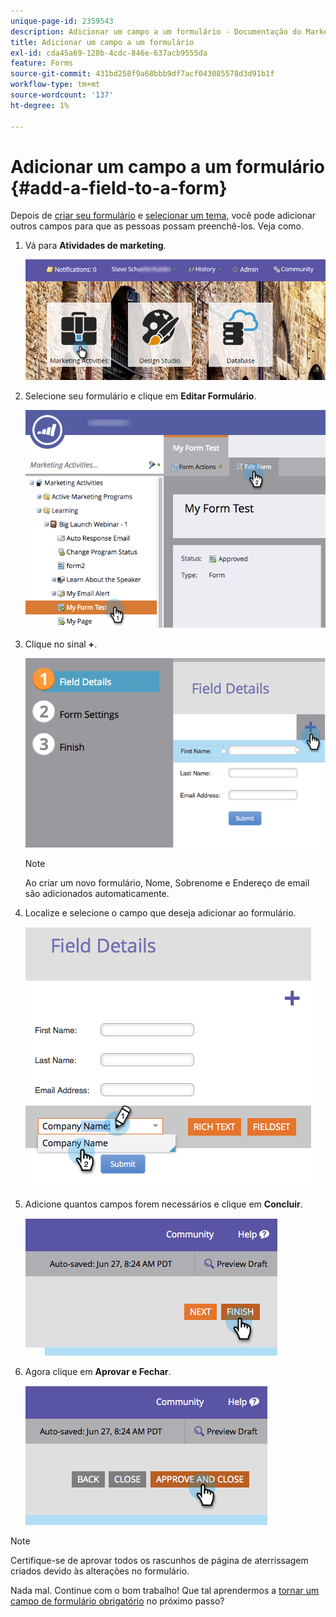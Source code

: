 ```yaml
---
unique-page-id: 2359543
description: Adicionar um campo a um formulário - Documentação do Marketo - Documentação do produto
title: Adicionar um campo a um formulário
exl-id: cda45a69-128b-4cdc-846e-637acb9555da
feature: Forms
source-git-commit: 431bd258f9a68bbb9df7acf043085578d3d91b1f
workflow-type: tm+mt
source-wordcount: '137'
ht-degree: 1%

---
```


# Adicionar um campo a um formulário {#add-a-field-to-a-form}

Depois de [criar seu formulário](/help/marketo/product-docs/demand-generation/forms/creating-a-form/create-a-form.md) e [selecionar um tema](/help/marketo/product-docs/demand-generation/forms/creating-a-form/select-a-form-theme.md), você pode adicionar outros campos para que as pessoas possam preenchê-los. Veja como.

1. Vá para **Atividades de marketing**.

   ![](assets/login-marketing-activities-2.png)

1. Selecione seu formulário e clique em **Editar Formulário**.

   ![](assets/editform-1.png)

1. Clique no sinal **+**.

   ![](assets/image2014-9-15-17-18-17.png)

   >[!NOTE]
   >
   >Ao criar um novo formulário, Nome, Sobrenome e Endereço de email são adicionados automaticamente.

1. Localize e selecione o campo que deseja adicionar ao formulário.

   ![](assets/image2014-9-15-17-3a18-3a26.png)

1. Adicione quantos campos forem necessários e clique em **Concluir**.

   ![](assets/image2014-9-15-17-3a18-3a35.png)

1. Agora clique em **Aprovar e Fechar**.

   ![](assets/image2014-9-15-17-3a18-3a43.png)

>[!NOTE]
>
>Certifique-se de aprovar todos os rascunhos de página de aterrissagem criados devido às alterações no formulário.

Nada mal. Continue com o bom trabalho! Que tal aprendermos a [tornar um campo de formulário obrigatório](/help/marketo/product-docs/demand-generation/forms/creating-a-form/make-a-form-field-required.md) no próximo passo?
